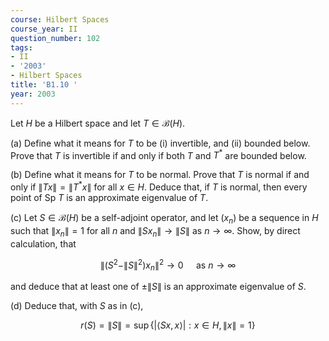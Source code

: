 ```yaml
---
course: Hilbert Spaces
course_year: II
question_number: 102
tags:
- II
- '2003'
- Hilbert Spaces
title: 'B1.10 '
year: 2003
---
```



Let $H$ be a Hilbert space and let $T \in \mathcal{B}(H)$.

(a) Define what it means for $T$ to be (i) invertible, and (ii) bounded below. Prove that $T$ is invertible if and only if both $T$ and $T^{*}$ are bounded below.

(b) Define what it means for $T$ to be normal. Prove that $T$ is normal if and only if $\|T x\|=\left\|T^{*} x\right\|$ for all $x \in H$. Deduce that, if $T$ is normal, then every point of Sp $T$ is an approximate eigenvalue of $T$.

(c) Let $S \in \mathcal{B}(H)$ be a self-adjoint operator, and let $\left(x_{n}\right)$ be a sequence in $H$ such that $\left\|x_{n}\right\|=1$ for all $n$ and $\left\|S x_{n}\right\| \rightarrow\|S\|$ as $n \rightarrow \infty$. Show, by direct calculation, that

$$\left\|\left(S^{2}-\|S\|^{2}\right) x_{n}\right\|^{2} \rightarrow 0 \quad \text { as } n \rightarrow \infty$$

and deduce that at least one of $\pm\|S\|$ is an approximate eigenvalue of $S$.

(d) Deduce that, with $S$ as in (c),

$$r(S)=\|S\|=\sup \{|\langle S x, x\rangle|: x \in H,\|x\|=1\}$$